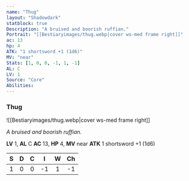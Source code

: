 ```yaml
---
name: "Thug"
layout: "Shadowdark"
statblock: true
Description: "A bruised and boorish ruffian."
Portrait: "[[Bestiaryimages/thug.webp|cover ws-med frame right]]"
ac: 13
hp: 4
ATK: "1 shortsword +1 (1d6)"
MV: "near"
Stats: [1, 0, 0, -1, 1, -1]
AL: C
LV: 1
Source: "Core"
Abilities:
---
```


### Thug

![[Bestiaryimages/thug.webp|cover ws-med frame right]]

_A bruised and boorish ruffian._

**LV** 1, **AL** C
**AC** 13, **HP** 4, **MV** near
**ATK** 1 shortsword +1 (1d6)

|  S  |  D  |  C  |  I  |  W  |  Ch  |
|:---:|:---:|:---:|:---:|:---:|:----:|
| 1 | 0 | 0 | -1 | 1 | -1 |

